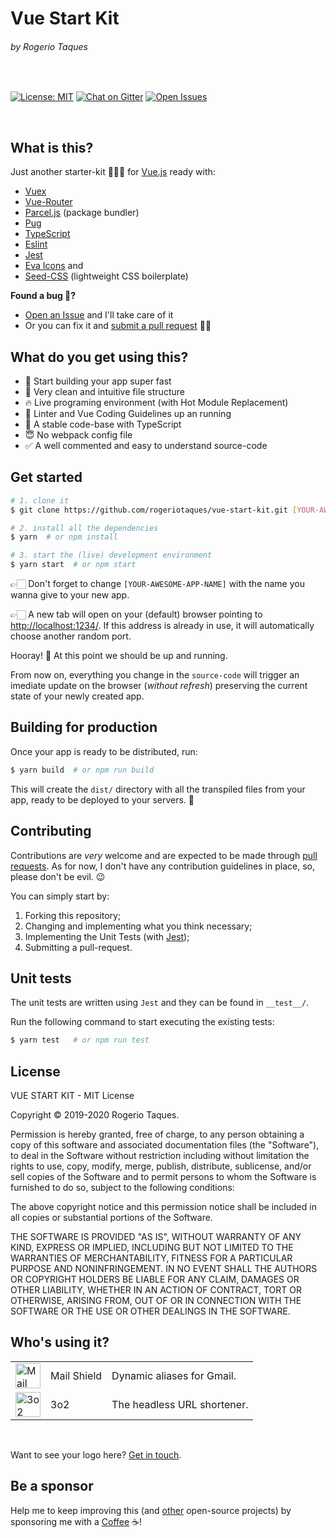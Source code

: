 # Vue Start Kit
###### by Rogerio Taques

<p ><br ></p>

<a href="https://opensource.org/licenses/MIT">
  <img src="https://img.shields.io/badge/License-MIT-blue.svg" alt="License: MIT" /></a>

<a href="https://gitter.im/AbtzLabs/vue-start-kit">
  <img src="https://img.shields.io/badge/Chat-on%20Gitter-green.svg" alt="Chat on Gitter" /></a>

<a href="https://github.com/rogeriotaques/vue-start-kit/issues">
  <img src="https://img.shields.io/github/issues/rogeriotaques/vue-start-kit.svg?label=Issues" alt="Open Issues" /></a>

<p ><br ></p>

## What is this?

Just another starter-kit 🤷🏻‍♂️ for [Vue.js](https://vuejs.org/) ready with:

- [Vuex](https://vuex.vuejs.org/)
- [Vue-Router](https://router.vuejs.org/)
- [Parcel.js](https://parceljs.org) (package bundler)
- [Pug](https://pugjs.org)
- [TypeScript](https://www.typescriptlang.org/)
- [Eslint](https://eslint.org/)
- [Jest](https://jestjs.io/)
- [Eva Icons](https://akveo.github.io/eva-icons/) and
- [Seed-CSS](http://rogeriotaques.github.io/seed-css/) (lightweight CSS boilerplate)

**Found a bug 🐞?**

- [Open an Issue](https://github.com/rogeriotaques/vue-start-kit/issues) and I'll take care of it
- Or you can fix it and [submit a pull request](https://github.com/rogeriotaques/vue-start-kit/pulls) 🙇‍♂️

## What do you get using this?

- 🚀 Start building your app super fast
- 🙌 Very clean and intuitive file structure
- 🔥 Live programing environment (with Hot Module Replacement)
- 🎯 Linter and Vue Coding Guidelines up an running
- 💪 A stable code-base with TypeScript
- 😇 No webpack config file
- ✅ A well commented and easy to understand source-code

## Get started

```sh
# 1. clone it
$ git clone https://github.com/rogeriotaques/vue-start-kit.git [YOUR-AWESOME-APP-NAME]

# 2. install all the dependencies
$ yarn  # or npm install

# 3. start the (live) development environment
$ yarn start  # or npm start
```

👉🏻 Don't forget to change `[YOUR-AWESOME-APP-NAME]` with the name you wanna give to your new app.

👉🏻 A new tab will open on your (default) browser pointing to [http://localhost:1234/](http://localhost:1234/). If this address is already in use, it will automatically choose another random port.

Hooray! 🎉 At this point we should be up and running.

From now on, everything you change in the `source-code` will trigger an imediate update on the browser (_without refresh_) preserving the current state of your newly created app.

## Building for production

Once your app is ready to be distributed, run:

```sh
$ yarn build  # or npm run build
```

This will create the `dist/` directory with all the transpiled files from your app, ready to be deployed to your servers. 🚀

## Contributing

Contributions are _very_ welcome and are expected to be made through [pull requests](https://github.com/AbtzLabs/vue-start-kit/pulls). As for now, I don't have any contribution guidelines in place, so, please don't be evil. 😉

You can simply start by:

1. Forking this repository;
2. Changing and implementing what you think necessary;
3. Implementing the Unit Tests (with [Jest](https://jestjs.io/));
4. Submitting a pull-request.

## Unit tests

The unit tests are written using `Jest` and they can be found in `__test__/`.

Run the following command to start executing the existing tests:

```sh
$ yarn test   # or npm run test
```

## License

VUE START KIT - MIT License

Copyright &copy; 2019-2020 Rogerio Taques.

Permission is hereby granted, free of charge, to any person obtaining a copy of this software and associated documentation files (the "Software"), to deal in the Software without restriction including without limitation the rights to use, copy, modify, merge, publish, distribute, sublicense, and/or sell copies of the Software and to permit persons to whom the Software is furnished to do so, subject to the following conditions:

The above copyright notice and this permission notice shall be included in all copies or substantial portions of the Software.

THE SOFTWARE IS PROVIDED "AS IS", WITHOUT WARRANTY OF ANY KIND, EXPRESS OR IMPLIED, INCLUDING BUT NOT LIMITED TO THE WARRANTIES OF MERCHANTABILITY, FITNESS FOR A PARTICULAR PURPOSE AND NONINFRINGEMENT. IN NO EVENT SHALL THE AUTHORS OR COPYRIGHT HOLDERS BE LIABLE FOR ANY CLAIM, DAMAGES OR OTHER LIABILITY, WHETHER IN AN ACTION OF CONTRACT, TORT OR OTHERWISE, ARISING FROM, OUT OF OR IN CONNECTION WITH THE SOFTWARE OR THE USE OR OTHER DEALINGS IN THE
SOFTWARE.

## Who's using it?

<table style="width: 100%;">
  <tbody >
    <tr >
      <td >
        <a href="https://mailshld.com" title="Mail Shield" >
          <img src="https://mailshld.com/assets/images/logo-transparent@2x.png" alt="Mail Shield" height="40" style="vertical-align: middle" /></a>
      </td>
      <td >Mail Shield</td>
      <td >Dynamic aliases for Gmail.</td>
    </tr>
    <tr >
      <td >
        <a href="https://3o2.co" title="3o2, The API based URL shortener" >
          <img src="https://3o2.co/assets/images/logo-thin.png" alt="3o2" height="40" style="vertical-align: middle" /></a>
      </td>
      <td >3o2</td>
      <td >The headless URL shortener.</td>
    </tr>
  </tbody>
</table>

<p ><br ></p>

Want to see your logo here? [Get in touch](https://twitter.com/rogeriotaques).

## Be a sponsor

Help me to keep improving this (and [other](https://github.com/rogeriotaques) open-source projects) by sponsoring me with a [Coffee](https://paypal.me/abtzlabs) ☕️!

